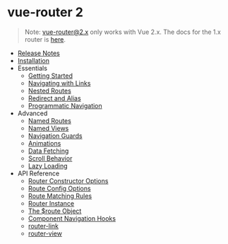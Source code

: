 # vue-router 2

> Note: vue-router@2.x only works with Vue 2.x. The docs for the 1.x router is [here](https://github.com/vuejs/vue-router/tree/1.0/docs/en).

- [Release Notes](https://github.com/vuejs/vue-router/releases)
- [Installation](installation.md)
- Essentials
  - [Getting Started](essentials/getting-started.md)
  - [Navigating with Links](essentials/links.md)
  - [Nested Routes](essentials/nested-routes.md)
  - [Redirect and Alias](essentials/redirect-and-alias.md)
  - [Programmatic Navigation](essentials/navigation.md)
- Advanced
  - [Named Routes](advanced/named-routes.md)
  - [Named Views](advanced/named-views.md)
  - [Navigation Guards](advanced/navigation-guards.md)
  - [Animations](advanced/animations.md)
  - [Data Fetching](advanced/data-fetching.md)
  - [Scroll Behavior](advanced/scroll-behavior.md)
  - [Lazy Loading](advanced/lazy-loading.md)
- API Reference
  - [Router Constructor Options](api/options.md)
  - [Route Config Options](api/route-config.md)
  - [Route Matching Rules](api/matching.md)
  - [Router Instance](api/router-instance.md)
  - [The $route Object](api/route-object.md)
  - [Component Navigation Hooks](api/component-hooks.md)
  - [router-link](api/router-link.md)
  - [router-view](api/router-view.md)
